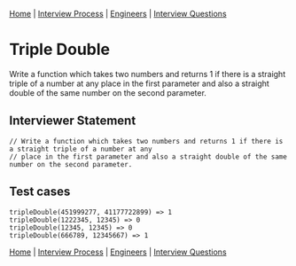 [Home](../../../README.md) |
[Interview Process](../../README.md) |
[Engineers](../README.md) |
[Interview Questions](README.md)

# Triple Double

Write a function which takes two numbers and returns 1 if there is a straight triple of a number at any
place in the first parameter and also a straight double of the same number on the second parameter.

## Interviewer Statement
```
// Write a function which takes two numbers and returns 1 if there is a straight triple of a number at any
// place in the first parameter and also a straight double of the same number on the second parameter.
```

## Test cases
```
tripleDouble(451999277, 41177722899) => 1
tripleDouble(1222345, 12345) => 0
tripleDouble(12345, 12345) => 0
tripleDouble(666789, 12345667) => 1
```

[Home](../../../README.md) |
[Interview Process](../../README.md) |
[Engineers](../README.md) |
[Interview Questions](README.md)
